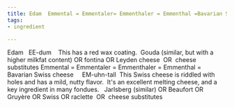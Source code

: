 ```yaml
---
title: Edam  Emmental = Emmentaler= Emmenthaler = Emmenthal =Bavarian Swiss cheese
tags:
- ingredient

---
```

Edam    EE-dum    This has a red wax coating.  Gouda (similar, but with a higher milkfat content) OR fontina OR Leyden cheese  OR  cheese substitutes Emmental = Emmentaler = Emmenthaler = Emmenthal = Bavarian Swiss cheese     EM-uhn-tall  This Swiss cheese is riddled with holes and has a mild, nutty flavor.  It's an excellent melting cheese, and a key ingredient in many fondues.   Jarlsberg (similar) OR Beaufort OR Gruyère OR Swiss OR raclette  OR  cheese substitutes
